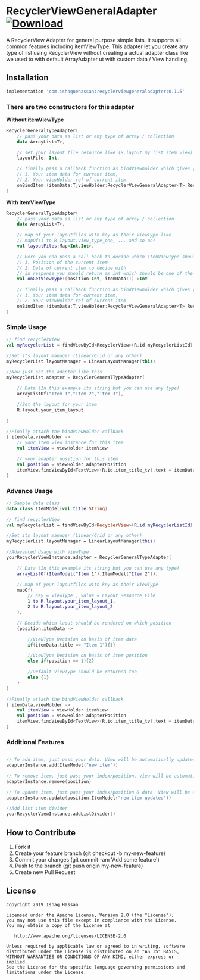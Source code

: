 # RecyclerViewGeneralAdapter [![Download](https://api.bintray.com/packages/ishaquehassan/RecyclerViewGeneralAdapter/com.ishaquehassan.recyclerviewgeneraladapter/images/download.svg)](https://bintray.com/ishaquehassan/RecyclerViewGeneralAdapter/com.ishaquehassan.recyclerviewgeneraladapter)
A RecyclerView Adapter for general purpose simple lists. It supports all common features including itemViewType. This adapter let you create any type of list using RecyclerView without creating a actual adapter class like we used to with default ArrayAdapter ut with custom data / View handling.

## Installation
```groovy
implementation 'com.ishaquehassan:recyclerviewgeneraladapter:0.1.5'
```

### There are two constructors for this adapter
**Without itemViewType**
```kotlin
RecyclerGeneralTypeAdapter(
    // pass your data as list or any type of array / collection
    data:ArrayList<T>,

    // set your layout file resource like (R.layout.my_list_item_view)
    layoutFile: Int,

    // finally pass a callback function as bindViewholder which gives you 2 inputs
    // 1. Your item data for current item,
    // 2. Your viewHolder ref of current item
    onBindItem:(itemData:T,viewHolder:RecyclerViewGeneralAdapter<T>.RecyclerGeneralViewHolder)->Unit
)
```
**With itemViewType**
```kotlin
RecyclerGeneralTypeAdapter(
    // pass your data as list or any type of array / collection
    data:ArrayList<T>,

    // map of your layoutfiles with key as their ViewType like
    // mapOf(1 to R.layout.view_type_one, ... and so on)
    val layoutFiles:Map<Int,Int>,

    // Here you can pass a call back to decide which itemViewType should be rendered & it gives you 2 inputs for that
    // 1. Position of the current item
    // 2. Data of current item to decide with
    // in response you should return am int which should be one of the keys of your map which you'd defined above
    val onGetViewType:(position:Int, itemData:T)->Int

    // finally pass a callback function as bindViewholder which gives you 2 inputs
    // 1. Your item data for current item,
    // 2. Your viewHolder ref of current item
    onBindItem:(itemData:T,viewHolder:RecyclerViewGeneralAdapter<T>.RecyclerGeneralViewHolder)->Unit
)
```

### Simple Usage
```kotlin
// find recyclerView
val myRecyclerList = findViewById<RecyclerView>(R.id.myRecyclerListId)

//Set its layout manager (Linear/Grid or any other)
myRecyclerList.layoutManager = LinearLayoutManager(this)

//Now just set the adapter like this
myRecyclerList.adapter = RecyclerGeneralTypeAdapter(

    // Data (In this example its string but you can use any type)
    arrayListOf("Item 1","Item 2","Item 3"),

    //Set the layout for your item
    R.layout.your_item_layout

)

//Finally attach the bindViewHolder callback
{ itemData,viewHolder ->
    // your item view instance for this item
    val itemView = viewHolder.itemView

    // your adapter position for this item
    val position = viewHolder.adapterPosition
    itemView.findViewById<TextView>(R.id.item_title_tv).text = itemData
}
```

### Advance Usage
```kotlin
// Sample data class
data class ItemModel(val title:String)

// find recyclerView
val myRecyclerList = findViewById<RecyclerView>(R.id.myRecyclerListId)

//Set its layout manager (Linear/Grid or any other)
myRecyclerList.layoutManager = LinearLayoutManager(this)

//Adavanced Usage with ViewType
yourRecyclerViewInstance.adapter = RecyclerGeneralTypeAdapter(

    // Data (In this example its string but you can use any type)
    arrayListOf(ItemModel("Item 1"),ItemModel("Item 2")),

    // map of your layoutfiles with key as their ViewType
    mapOf(
        // Key = ViewType , Value = Layout Resource File
        1 to R.layout.your_item_layout_1,
        2 to R.layout.your_item_layout_2
    ),

    // Decide which laout should be rendered on which position
    {position,itemData ->

        //ViewType Decision on basis of item data
        if(itemData.title == "Item 1"){1}

        //ViewType Decision on basis of item position
        else if(position == 1){2}

        //Default ViewType should be returned too
        else {1}
    }
)

//Finally attach the bindViewHolder callback
{ itemData,viewHolder ->
    val itemView = viewHolder.itemView
    val position = viewHolder.adapterPosition
    itemView.findViewById<TextView>(R.id.item_title_tv).text = itemData.title
}
```

### Additional Features
```kotlin

// To add item, just pass your data. View will be automatically updated
adapterInstance.add(ItemModel("new item"))

// To remove item, just pass your index/position. View will be automatically updated
adapterInstance.remove(position)

// To update item, just pass your index/position & data. View will be automatically updated
adapterInstance.update(position,ItemModel("new item updated"))

//Add list item divider
yourRecyclerViewInstance.addListDivider()
```

##  How to Contribute
1. Fork it
2. Create your feature branch (git checkout -b my-new-feature)
3. Commit your changes (git commit -am 'Add some feature')
4. Push to the branch (git push origin my-new-feature)
5. Create new Pull Request


## License

    Copyright 2019 Ishaq Hassan

    Licensed under the Apache License, Version 2.0 (the "License");
    you may not use this file except in compliance with the License.
    You may obtain a copy of the License at

       http://www.apache.org/licenses/LICENSE-2.0

    Unless required by applicable law or agreed to in writing, software
    distributed under the License is distributed on an "AS IS" BASIS,
    WITHOUT WARRANTIES OR CONDITIONS OF ANY KIND, either express or implied.
    See the License for the specific language governing permissions and
    limitations under the License.